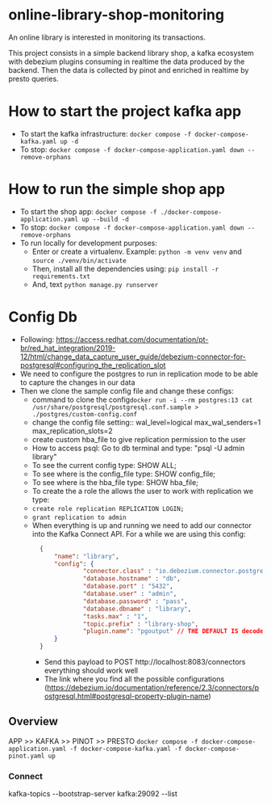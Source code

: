 # online-library-shop-monitoring
An online library is interested in monitoring its transactions.

This project consists in a simple backend library shop, a kafka ecosystem with debezium plugins consuming in realtime
the data produced by the backend. Then the data is collected by pinot and enriched in realtime by presto queries. 

# How to start the project kafka app
- To start the kafka infrastructure: ```docker compose -f docker-compose-kafka.yaml up -d```
- To stop: ```docker compose -f docker-compose-application.yaml down --remove-orphans```

# How to run the simple shop app
- To start the shop app: ```docker compose -f ./docker-compose-application.yaml up --build -d```
- To stop: ```docker compose -f docker-compose-application.yaml down --remove-orphans```
- To run locally for development purposes:
  - Enter or create a virtualenv. Example: ```python -m venv venv``` and ```source ./venv/bin/activate```
  - Then, install all the dependencies using: ```pip install -r requirements.txt```
  - And, text ```python manage.py runserver```

# Config Db
- Following: https://access.redhat.com/documentation/pt-br/red_hat_integration/2019-12/html/change_data_capture_user_guide/debezium-connector-for-postgresql#configuring_the_replication_slot
- We need to configure the postgres to run in replication mode to be able to capture the changes in our data
- Then we clone the sample config file and change these configs:
  - command to clone the config```docker run -i --rm postgres:13 cat /usr/share/postgresql/postgresql.conf.sample > ./postgres/custom-config.conf```
  - change the config file setting:: wal_level=logical  max_wal_senders=1  max_replication_slots=2
  - create custom hba_file to give replication permission to the user 
  - How to access psql: Go to db terminal and type: "psql -U admin library"
  - To see the current config type: SHOW ALL;
  - To see where is the config_file type: SHOW config_file;
  - To see where is the hba_file type: SHOW hba_file;
  - To create the a role the allows the user to work with replication we type:
  - ```create role replication REPLICATION LOGIN;```
  - ```grant replication to admin```
  - When everything is up and running we need to add our connector into the Kafka Connect API. For a while we are using this config:
    ```json
      {
          "name": "library",  
          "config": {  
                  "connector.class" : "io.debezium.connector.postgresql.PostgresConnector",  
                  "database.hostname" : "db",  
                  "database.port" : "5432",  
                  "database.user" : "admin",  
                  "database.password" : "pass",   
                  "database.dbname" : "library",  
                  "tasks.max" : "1",
                  "topic.prefix" : "library-shop",
                  "plugin.name": "pgoutput" // THE DEFAULT IS decoderbufs BUT WE ALL USING pgoutput
          }
      }
    ```
    - Send this payload to POST http://localhost:8083/connectors everything should work well
    - The link where you find all the possible configurations (https://debezium.io/documentation/reference/2.3/connectors/postgresql.html#postgresql-property-plugin-name)

## Overview
APP >> KAFKA >> PINOT >> PRESTO
```docker compose -f docker-compose-application.yaml -f docker-compose-kafka.yaml -f docker-compose-pinot.yaml up```

### Connect
kafka-topics --bootstrap-server kafka:29092 --list
